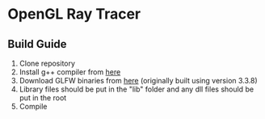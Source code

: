 # OpenGL Ray Tracer

## Build Guide

1. Clone repository
2. Install g++ compiler from [here](https://code.visualstudio.com/docs/cpp/config-mingw)
3. Download GLFW binaries from [here](https://www.glfw.org/download.html) (originally built using version 3.3.8)
4. Library files should be put in the "lib" folder and any dll files should be put in the root
5. Compile
